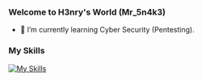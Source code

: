 ### Welcome to H3nry's World (Mr_5n4k3)

<!--
**h3nry-007/h3nry-007** is a ✨ _special_ ✨ repository because its `README.md` (this file) appears on your GitHub profile.

Here are some ideas to get you started:

- 🔭 I’m currently working on ...
-->
- 🌱 I’m currently learning Cyber Security (Pentesting). 
<!--
- 👯 I’m looking to collaborate on ...
- 🤔 I’m looking for help with ...
- 💬 Ask me about ...
- 📫 How to reach me: ...
- 😄 Pronouns: ...
- ⚡ Fun fact: ...
-->
### My Skills 
[![My Skills](https://skillicons.dev/icons?i=vim,c,cpp,bash,cmake,docker,github,linux,md,py,qt,regex,neovim,git&perline=8)](https://skillicons.dev)
